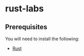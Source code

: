 # rust-labs



## Prerequisites

You will need to install the following:

* [Rust](https://www.rust-lang.org/tools/install)

